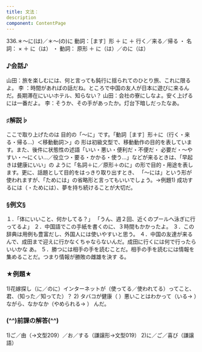 ```yaml
---
title: 文法：
description
component: ContentPage
---
```



336.＊～に(は)／＊～(の)に
動詞：［ます］形 ＋ に ＋ 行く／来る／帰る ・
名詞： × ＋ に（は） ・
動詞： 原形 ＋ に（は）／のに（は）
### ♪会話♪
山田：旅を楽しむには、何と言っても鈍行に揺られてのひとり旅、これに限るよ。
李 ：時間があればの話だね。ところで中国の友人が日本に遊びに来るんだ。長期滞在にいいホテル、知らない？ 山田：会社の寮にしなよ。安く上げるには一番だよ。
李：そうか、その手があったか。灯台下暗しだったなあ。
### ♯解説♭
ここで取り上げたのは 目的の「～に」です。「動詞［ます］形＋に（行く・来る・帰る…）＜移動動詞＞」の 形は初級文型で、移動動作の目的を表しています。また、後件に状態性の述語「いい・悪い・便利だ・不便だ・ 必要だ・～やすい・～にくい…／役立つ・要る・かかる・使う…」などが来るときは、「早起きは健康にいい」の ように「名詞＋に／原形＋のに」の形で目的・用途を表します。更に、話題として目的をはっきり取り出すとき、 「～には」という形が使われますが、「ためには」の省略形と言ってもいいでしょう。→例題1)
成功するには（・ためには）、夢を持ち続けることが大切だ。
### §例文§
１．「体にいいこと、何かしてる？」 「うん、週２回、近くのプールへ泳ぎに行ってるよ」
２．中国語でこの手紙を書くのに、３時間もかかったよ。
３．この辞典は用例も豊富だし、外国人には使いやすいと思う。
４．中国の友達が来るんで、成田まで迎えに行かなくちゃならないんだ。成田に行くには何で行ったらいいかな あ。
５．勝つには相手の手を読むことだ。相手の手を読むには情報を集めることだ。つまり情報が勝敗の雌雄を決す る。
### ★例題★
1)花嫁探し（に／のに）インターネットが（使ってる／使われてる）ってこと、君、（知った／知ってた）？
2) タバコが健康（ ）悪いことはわかって（いる→ ）ながら、なかなか（やめられる→ ）
んだ。      
### (^^)前課の解答(^^)
1)ご／由（→文型209）／お／する（謙譲形→文型019）
2)に／ご／喜び（謙譲語）
